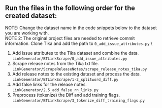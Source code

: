 ## Run the files in the following order for the created dataset:
NOTE: Change the dataset name in the code snippets below to the dataset you are working with. \
NOTE 2: The original project files are needed to retrieve commit information. Clone Tika and add the path to `0_add_issue_attributes.py` \
1. Add issue attributes to the Tika dataset and combine the data. \
`LinkGenerator/BTLinkScrape/0_add_issue_attributes.py` 
2. Scrape release notes from the Tika txt file. \
`LinkGenerator/ScrapeReleaseNotes/scrape_release_notes_tika.py`
3. Add release notes to the existing dataset and process the data. \
`LinkGenerator/BTLinkScrape/1-2_splitword_diff.py`
4. Add false links for the release notes. \
`LinkGenerator/2.5_add_false_rn_links.py`
5. Preprocess (tokenize) the Diff and add training flags. \
`LinkGenerator/BTLinkScrape/3_tokenize_diff_training_flags.py`
